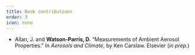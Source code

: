 ```yaml
---
title: Book contributions
order: 3
icon: none
---
```


 - Allan, J. and **Watson-Parris, D.** “Measurements of Ambient Aerosol Properties.” In *Aerosols and Climate*, by Ken Carslaw. Elsevier (*in prep.*)